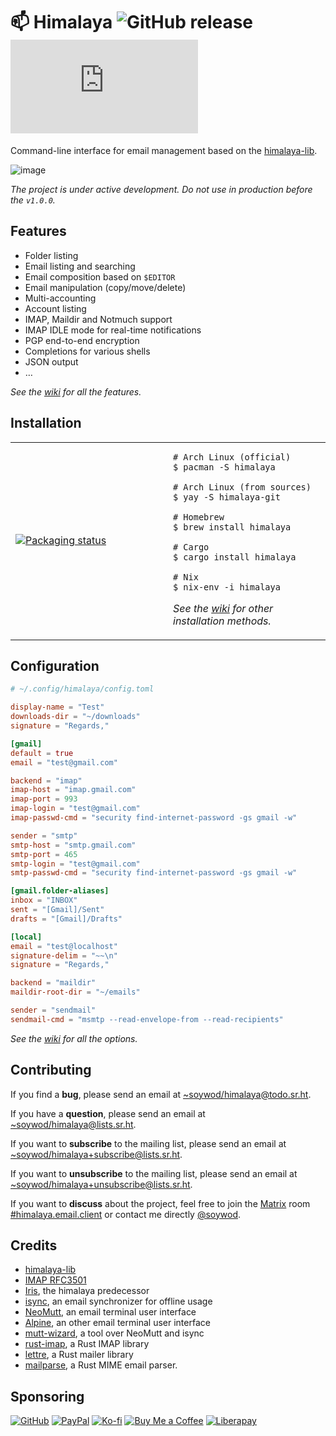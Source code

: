 # 📫 Himalaya ![GitHub release](https://img.shields.io/github/v/release/soywod/himalaya?color=success&style=flat-square) ![Matrix](https://img.shields.io/matrix/himalaya.email.client:matrix.org?color=success&label=chat&style=flat-square)

Command-line interface for email management based on the
[himalaya-lib](https://git.sr.ht/~soywod/himalaya-lib).

![image](https://user-images.githubusercontent.com/10437171/138774902-7b9de5a3-93eb-44b0-8cfb-6d2e11e3b1aa.png)

*The project is under active development. Do not use in production
before the `v1.0.0`.*

## Features

- Folder listing
- Email listing and searching
- Email composition based on `$EDITOR`
- Email manipulation (copy/move/delete)
- Multi-accounting
- Account listing
- IMAP, Maildir and Notmuch support
- IMAP IDLE mode for real-time notifications
- PGP end-to-end encryption
- Completions for various shells
- JSON output
- …

*See the [wiki](https://github.com/soywod/himalaya/wiki) for all the
features.*

## Installation

<table align="center">
<tr>
<td width="50%">
<a href="https://repology.org/project/himalaya/versions">
<img src="https://repology.org/badge/vertical-allrepos/himalaya.svg" alt="Packaging status" />
</a>
</td>
<td width="50%">

```console
# Arch Linux (official)
$ pacman -S himalaya

# Arch Linux (from sources)
$ yay -S himalaya-git

# Homebrew
$ brew install himalaya

# Cargo
$ cargo install himalaya

# Nix
$ nix-env -i himalaya
```

*See the [wiki](https://github.com/soywod/himalaya/wiki/Installation)
for other installation methods.*

</td>
</tr>
</table>

## Configuration

```toml
# ~/.config/himalaya/config.toml

display-name = "Test"
downloads-dir = "~/downloads"
signature = "Regards,"

[gmail]
default = true
email = "test@gmail.com"

backend = "imap"
imap-host = "imap.gmail.com"
imap-port = 993
imap-login = "test@gmail.com"
imap-passwd-cmd = "security find-internet-password -gs gmail -w"

sender = "smtp"
smtp-host = "smtp.gmail.com"
smtp-port = 465
smtp-login = "test@gmail.com"
smtp-passwd-cmd = "security find-internet-password -gs gmail -w"

[gmail.folder-aliases]
inbox = "INBOX"
sent = "[Gmail]/Sent"
drafts = "[Gmail]/Drafts"

[local]
email = "test@localhost"
signature-delim = "~~\n"
signature = "Regards,"

backend = "maildir"
maildir-root-dir = "~/emails"

sender = "sendmail"
sendmail-cmd = "msmtp --read-envelope-from --read-recipients"
```

*See the [wiki](https://github.com/soywod/himalaya/wiki/Configuration)
for all the options.*

## Contributing

If you find a **bug**, please send an email at
[~soywod/himalaya@todo.sr.ht](mailto:~soywod/himalaya@todo.sr.ht).

If you have a **question**, please send an email at
[~soywod/himalaya@lists.sr.ht](mailto:~soywod/himalaya@lists.sr.ht).

If you want to **subscribe** to the mailing list, please send an email
at
[~soywod/himalaya+subscribe@lists.sr.ht](mailto:~soywod/himalaya+subscribe@lists.sr.ht).

If you want to **unsubscribe** to the mailing list, please send an
email at
[~soywod/himalaya+unsubscribe@lists.sr.ht](mailto:~soywod/himalaya+unsubscribe@lists.sr.ht).

If you want to **discuss** about the project, feel free to join the
[Matrix](https://matrix.org/) room
[#himalaya.email.client](https://matrix.to/#/#himalaya.email.client:matrix.org)
or contact me directly
[@soywod](https://matrix.to/#/@soywod:matrix.org).

## Credits

* [himalaya-lib](https://git.sr.ht/~soywod/himalaya-lib)
* [IMAP RFC3501](https://tools.ietf.org/html/rfc3501)
* [Iris](https://github.com/soywod/iris.vim), the himalaya predecessor
* [isync](https://isync.sourceforge.io/), an email synchronizer for
  offline usage
* [NeoMutt](https://neomutt.org/), an email terminal user interface
* [Alpine](http://alpine.x10host.com/alpine/alpine-info/), an other
  email terminal user interface
* [mutt-wizard](https://github.com/LukeSmithxyz/mutt-wizard), a tool
  over NeoMutt and isync
* [rust-imap](https://github.com/jonhoo/rust-imap), a Rust IMAP
  library
* [lettre](https://github.com/lettre/lettre), a Rust mailer library
* [mailparse](https://github.com/staktrace/mailparse), a Rust MIME
  email parser.

## Sponsoring

[![GitHub](https://img.shields.io/badge/-GitHub%20Sponsors-fafbfc?logo=GitHub%20Sponsors&style=flat-square)](https://github.com/sponsors/soywod)
[![PayPal](https://img.shields.io/badge/-PayPal-0079c1?logo=PayPal&logoColor=ffffff&style=flat-square)](https://www.paypal.com/paypalme/soywod)
[![Ko-fi](https://img.shields.io/badge/-Ko--fi-ff5e5a?logo=Ko-fi&logoColor=ffffff&style=flat-square)](https://ko-fi.com/soywod)
[![Buy Me a Coffee](https://img.shields.io/badge/-Buy%20Me%20a%20Coffee-ffdd00?logo=Buy%20Me%20A%20Coffee&logoColor=000000&style=flat-square)](https://www.buymeacoffee.com/soywod)
[![Liberapay](https://img.shields.io/badge/-Liberapay-f6c915?logo=Liberapay&logoColor=222222&style=flat-square)](https://liberapay.com/soywod)
